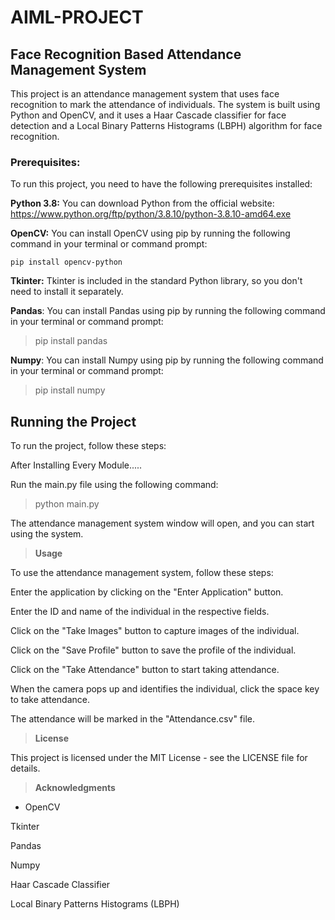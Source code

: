 # AIML-PROJECT
## **Face Recognition Based Attendance Management System**

This project is an attendance management system that uses face recognition to mark the attendance of individuals. The system is built using Python and OpenCV, and it uses a Haar Cascade classifier for face detection and a Local Binary Patterns Histograms (LBPH) algorithm for face recognition.

### **Prerequisites:**

To run this project, you need to have the following prerequisites installed:

**Python 3.8:** You can download Python from the official website: https://www.python.org/ftp/python/3.8.10/python-3.8.10-amd64.exe

**OpenCV:** You can install OpenCV using pip by running the following command in your terminal or command prompt:

```pip install opencv-python```

**Tkinter:** Tkinter is included in the standard Python library, so you don't need to install it separately.

**Pandas**: You can install Pandas using pip by running the following command in your terminal or command prompt:

> pip install pandas

**Numpy**: You can install Numpy using pip by running the following command in your terminal or command prompt:

> pip install numpy

## **Running the Project**
To run the project, follow these steps:

After Installing Every Module.....

Run the main.py file using the following command:

> python main.py

The attendance management system window will open, and you can start using the system.

> **Usage**

To use the attendance management system, follow these steps:

Enter the application by clicking on the "Enter Application" button.

Enter the ID and name of the individual in the respective fields.

Click on the "Take Images" button to capture images of the individual.

Click on the "Save Profile" button to save the profile of the individual.

Click on the "Take Attendance" button to start taking attendance.

When the camera pops up and identifies the individual, click the space key to take attendance.

The attendance will be marked in the "Attendance.csv" file.

> **License**

This project is licensed under the MIT License - see the LICENSE file for details.

> **Acknowledgments**

- OpenCV

Tkinter

Pandas

Numpy

Haar Cascade Classifier

Local Binary Patterns Histograms (LBPH)
